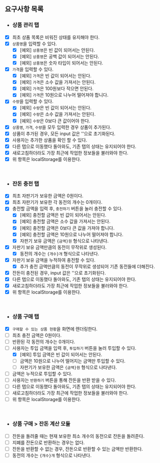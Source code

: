 ## 요구사항 목록


- ### 상품 관리 탭

- [x] 최초 상품 목록은 비워진 상태를 유지해야 한다.
- [x] `상품명`을 입력할 수 있다.
  - [x] [예외] `상품명`은 빈 값이 되어서는 안된다.
  - [x] [예외] `상품명`은 공백 값이 되어서는 안된다.
  - [x] [예외] `상품명`은 숫자 타입이 되어서는 안된다.
- [x] `가격`을 입력할 수 있다.
  - [x] [예외] `가격`은 빈 값이 되어서는 안된다.
  - [x] [예외] `가격`은 소수 값을 가져서는 안된다.
  - [x] [예외] `가격`은 100원보다 작으면 안된다.
  - [x] [예외] `가격`은 10원으로 나누어 떨어져야 합니다.
- [x] `수량`을 입력할 수 있다.
  - [x] [예외] `수량`은 빈 값이 되어서는 안된다.
  - [x] [예외] `수량`은 소수 값을 가져서는 안된다.
  - [x] [예외] `수량`은 0보다 큰 값이어야 한다.
- [x] `상품명`, `가격`, `수량`을 모두 입력한 경우 상품이 추가된다.
- [x] 상품이 추가된 경우, 모든 input 값은 ''으로 초기화된다.
- [x] 사용자는 추가한 상품을 확인 할 수 있다.
- [x] 다른 탭으로 이동했다 돌아와도, 기존 탭의 상태는 유지되어야 한다.
- [x] 새로고침하더라도 가장 최근에 작업한 정보들을 불러와야 한다.
- [x] 위 항목은 localStorage를 이용한다.

<br/>


- ### 잔돈 충전 탭

- [x] 최초 자판기가 보유한 금액은 0원이다.
- [x] 최초 자판기가 보유한 각 동전의 개수는 0개이다.
- [x] 충전할 금액을 입력 후, `충전하기` 버튼을 눌러 충전할 수 있다.
  - [x] [예외] 충전할 금액은 빈 값이 되어서는 안된다.
  - [x] [예외] 충전할 금액은 소수 값을 가져서는 안된다.
  - [x] [예외] 충전할 금액은 0보다 큰 값을 가져야 합니다.
  - [x] [예외] 충전할 금액은 10원으로 나누어 떨어져야 합니다.
  - [x] 자판기 보유 금액은 `{금액}원` 형식으로 나타낸다.
- [x] 자판기 보유 금액만큼의 동전이 무작위로 생성된다.
  - [x] 동전의 개수는 `{개수}개` 형식으로 나타낸다.
- [x] 자판기 보유 금액을 누적하여 충전할 수 있다. 
  - [x] 추가 충전 금액만큼의 동전이 무작위로 생성되어 기존 동전들에 더해진다.
- [x] 잔돈이 충전된 경우, input 값은 ''으로 초기화된다.
- [x] 다른 탭으로 이동했다 돌아와도, 기존 탭의 상태는 유지되어야 한다.
- [x] 새로고침하더라도 가장 최근에 작업한 정보들을 불러와야 한다.
- [x] 위 항목은 localStorage를 이용한다.

<br/>


- ### 상품 구매 탭

- [x] `구매할 수 있는 상품 현황`을 화면에 렌더링한다.
- [ ] 최초 충전 금액은 0원이다.
- [ ] 반환된 각 동전의 개수는 0개이다.
- [ ] 사용자는 투입 금액을 입력 후, `투입하기` 버튼을 눌러 투입할 수 있다.
  - [x] [예외] 투입 금액은 빈 값이 되어서는 안된다.
  - [ ] 금액은 10원으로 나누어 떨어지는 금액만 투입할 수 있다.
  - [ ] 자판기가 보유한 금액은 `{금액}원` 형식으로 나타낸다. 
- [ ] 금액은 누적으로 투입할 수 있다.
- [ ] 사용자는 `반환하기` 버튼을 통해 잔돈을 반환 받을 수 있다.
- [ ] 다른 탭으로 이동했다 돌아와도, 기존 탭의 상태는 유지되어야 한다.
- [ ] 새로고침하더라도 가장 최근에 작업한 정보들을 불러와야 한다.
- [ ] 위 항목은 localStorage를 이용한다.

<br/>


- ### 상품 구매 > 잔돈 계산 모듈

- [ ] 잔돈을 돌려줄 때는 현재 보유한 최소 개수의 동전으로 잔돈을 돌려준다.
- [ ] 지폐를 잔돈으로 반환하는 경우는 없다.
- [ ] 잔돈을 반환할 수 없는 경우, 잔돈으로 반환할 수 있는 금액만 반환한다.
- [ ] 동전의 개수는 `{개수}개` 형식으로 나타낸다.

<br/>


